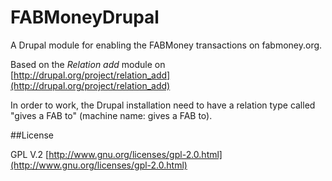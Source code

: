 FABMoneyDrupal
==============

A Drupal module for enabling the FABMoney transactions on fabmoney.org.

Based on the *Relation add* module on [http://drupal.org/project/relation_add](http://drupal.org/project/relation_add)

In order to work, the Drupal installation need to have a relation type called "gives a FAB to" (machine name: gives a FAB to).

##License

GPL V.2 [http://www.gnu.org/licenses/gpl-2.0.html](http://www.gnu.org/licenses/gpl-2.0.html)